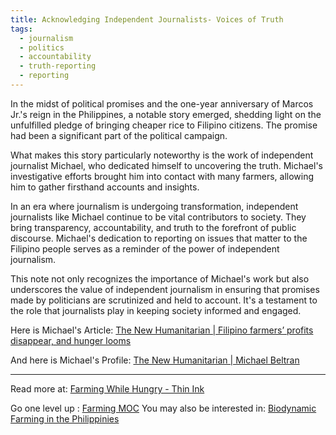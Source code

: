 ```yaml
---
title: Acknowledging Independent Journalists- Voices of Truth
tags:
  - journalism
  - politics
  - accountability
  - truth-reporting
  - reporting
---
```


In the midst of political promises and the one-year anniversary of Marcos Jr.'s reign in the Philippines, a notable story emerged, shedding light on the unfulfilled pledge of bringing cheaper rice to Filipino citizens. The promise had been a significant part of the political campaign.

What makes this story particularly noteworthy is the work of independent journalist Michael, who dedicated himself to uncovering the truth. Michael's investigative efforts brought him into contact with many farmers, allowing him to gather firsthand accounts and insights.

In an era where journalism is undergoing transformation, independent journalists like Michael continue to be vital contributors to society. They bring transparency, accountability, and truth to the forefront of public discourse. Michael's dedication to reporting on issues that matter to the Filipino people serves as a reminder of the power of independent journalism.

This note not only recognizes the importance of Michael's work but also underscores the value of independent journalism in ensuring that promises made by politicians are scrutinized and held to account. It's a testament to the role that journalists play in keeping society informed and engaged.

Here is Michael's Article: [The New Humanitarian | Filipino farmers’ profits disappear, and hunger looms](https://www.thenewhumanitarian.org/analysis/2023/07/27/Filipino-farmers-profits-hunger-looms?utm_source=substack&utm_medium=email)

And here is Michael's Profile: [The New Humanitarian | Michael Beltran](https://www.thenewhumanitarian.org/authors/michael-beltran)

----

Read more at: [Farming While Hungry - Thin Ink](https://news.thin-ink.net/p/farming-while-hungry?utm_source=%2Fsearch%2Ffarming%2520while%2520hungry&utm_medium=reader2)

Go one level up : [Farming MOC](Maps/Farming%20MOC.md)
You may also be interested in: [Biodynamic Farming in the Philippinies](Notes/Biodynamic%20Farming%20in%20the%20Philippinies.md)